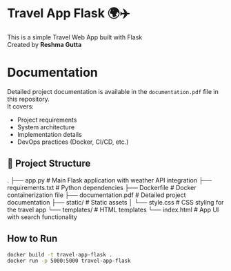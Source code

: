# Travel App Flask 🌍✈️

This is a simple Travel Web App built with Flask  
Created by **Reshma Gutta**

# Documentation

Detailed project documentation is available in the `documentation.pdf` file in this repository.  
It covers:
- Project requirements  
- System architecture  
- Implementation details  
- DevOps practices (Docker, CI/CD, etc.)

## 📁 Project Structure

.
├── app.py # Main Flask application with weather API integration
├── requirements.txt # Python dependencies
├── Dockerfile # Docker containerization file
├── documentation.pdf # Detailed project documentation
├── static/ # Static assets
│ └── style.css # CSS styling for the travel app
└── templates/ # HTML templates
└── index.html # App UI with search functionality

## How to Run

```bash
docker build -t travel-app-flask .
docker run -p 5000:5000 travel-app-flask
